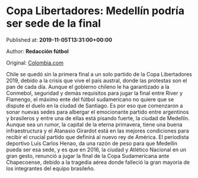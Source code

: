 
# Copa Libertadores: Medellín podría ser sede de la final

Published at: **2019-11-05T13:31:00+00:00**

Author: **Redacción fútbol**

Original: [Colombia.com](https://www.colombia.com/futbol/copa-libertadores/medellin-atanasio-girardot-sede-final-copa-libertadores-conmebol-246530)

Chile se quedó sin la primera final a un solo partido de la Copa Libertadores 2019, debido a la crisis que vive el país austral, donde las protestas son el pan de cada día.
Aunque el gobierno chileno le ha garantizado a la Conmebol, seguridad y demás requisitos para jugar la final entre River y Flamengo, el máximo ente del fútbol sudamericano no quiere que se dispute el duelo en la ciudad de Santiago.
Es por eso que comenzaron a sonar nuevas sedes para albergar el emocionante partido entre argentinos y brasileros y entre una de ellas está pisando fuerte, la ciudad de Medellín.
Aunque sea un rumor, la capital de la eterna primavera, tiene una buena infraestructura y el Atanasio Girardot está en las mejores condiciones para recibir el crucial partido que definirá al nuevo rey de América.
El periodista deportivo Luis Carlos Henao, da una razón de peso para que Medellín pueda ser esa sede, y es que en 2016, la ciudad y Atlético Nacional en un gran gesto, renunció a jugar la final de la Copa Sudamericana ante Chapecoense, debido a la tragedia aérea donde falleció la gran mayoría de los integrantes del equipo brasileño.
